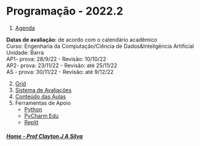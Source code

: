 # Programação - 2022.2

1. [Agenda](https://1drv.ms/b/s!AsTd8oN7mu8pkbI64uFHVIrrXoqiDw?e=HdIMde)  

**Datas de avaliação**: de acordo com o calendário acadêmico  
Curso: Engenharia da Computação/Ciência de Dados&Inteligência Artificial  
Unidade: Barra  
AP1- prova: 28/9/22 - Revisão: 10/10/22  
AP2- prova: 23/11/22 - Revisão: até 25/11/22  
AS - prova: 30/11/22 - Revisão: até 9/12/22  

2. [Grid](prog_aulas/Grid_programacao.md)
3. [Sistema de Avaliações](/./avaliacoes.md)
4. [Conteúdo das Aulas](prog_aulas.md)
5. Ferramentas de Apoio  
   * [Python](https://www.python.org/downloads/)
   * [PyCharm Edu](https://www.jetbrains.com/pt-br/pycharm-edu/)
   * [Replit](https://replit.com)


##### [Home - Prof Clayton J A Silva](/./index.md)
